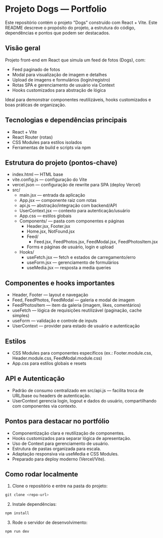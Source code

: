# Projeto Dogs — Portfolio

Este repositório contém o projeto "Dogs" construído com React + Vite. Este README descreve o propósito do projeto, a estrutura do código, dependências e pontos que podem ser destacados.

## Visão geral

Projeto front-end em React que simula um feed de fotos (Dogs), com:

- Feed paginado de fotos
- Modal para visualização de imagem e detalhes
- Upload de imagens e formulários (login/registro)
- Rotas SPA e gerenciamento de usuário via Context
- Hooks customizados para abstração de lógica

Ideal para demonstrar componentes reutilizáveis, hooks customizados e boas práticas de organização.

## Tecnologias e dependências principais

- React + Vite
- React Router (rotas)
- CSS Modules para estilos isolados
- Ferramentas de build e scripts via npm

## Estrutura do projeto (pontos-chave)

- index.html — HTML base
- vite.config.js — configuração do Vite
- vercel.json — configuração de rewrite para SPA (deploy Vercel)
- src/
  - main.jsx — entrada da aplicação
  - App.jsx — componente raiz com rotas
  - api.js — abstração/integração com backend/API
  - UserContext.jsx — contexto para autenticação/usuário
  - App.css — estilos globais
  - Components/ — pasta com componentes e páginas
    - Header.jsx, Footer.jsx
    - Home.jsx, NotFound.jsx
    - Feed/
      - Feed.jsx, FeedPhotos.jsx, FeedModal.jsx, FeedPhotosItem.jsx
    - Forms e páginas de usuário, login e upload
  - Hooks/
    - useFetch.jsx — fetch e estados de carregamento/erro
    - useForm.jsx — gerenciamento de formulários
    - useMedia.jsx — resposta a media queries

## Componentes e hooks importantes

- Header, Footer — layout e navegação
- Feed, FeedPhotos, FeedModal — galeria e modal de imagem
- FeedPhotosItem — item da galeria (imagem, likes, comentários)
- useFetch — lógica de requisições reutilizável (paginação, cache simples)
- useForm — validação e controle de inputs
- UserContext — provider para estado de usuário e autenticação

## Estilos

- CSS Modules para componentes específicos (ex.: Footer.module.css, Header.module.css, FeedModal.module.css)
- App.css para estilos globais e resets

## API e Autenticação

- Padrão de consumo centralizado em src/api.js — facilita troca de URL/base ou headers de autenticação.
- UserContext gerencia login, logout e dados do usuário, compartilhando com componentes via contexto.

## Pontos para destacar no portfólio

- Componentização clara e reutilização de componentes.
- Hooks customizados para separar lógica de apresentação.
- Uso de Context para gerenciamento de usuário.
- Estrutura de pastas organizada para escala.
- Adaptação responsiva via useMedia e CSS Modules.
- Preparado para deploy moderno (Vercel/Vite).

## Como rodar localmente

1. Clone o repositório e entre na pasta do projeto:

```powershell
git clone <repo-url>
```

2. Instale dependências:

```powershell
npm install
```

3. Rode o servidor de desenvolvimento:

```powershell
npm run dev
```

